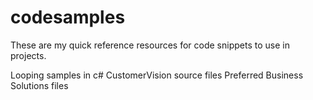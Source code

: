 # codesamples
These are my quick reference resources for code snippets to use in projects.  

Looping samples in c#
CustomerVision source files
Preferred Business Solutions files
